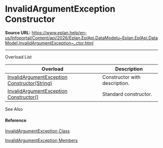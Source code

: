 # InvalidArgumentException Constructor

**Source URL:** https://www.eplan.help/en-us/Infoportal/Content/api/2026/Eplan.EplApi.DataModelu~Eplan.EplApi.DataModel.InvalidArgumentException~_ctor.html

---

Overload List

| Overload | Description |
| --- | --- |
| [InvalidArgumentException Constructor(String)](Eplan.EplApi.DataModelu~Eplan.EplApi.DataModel.InvalidArgumentException~_ctor(String).html) | Constructor with description. |
| [InvalidArgumentException Constructor()](Eplan.EplApi.DataModelu~Eplan.EplApi.DataModel.InvalidArgumentException~_ctor().html) | Standard constructor. |



See Also

#### Reference

[InvalidArgumentException Class](Eplan.EplApi.DataModelu~Eplan.EplApi.DataModel.InvalidArgumentException.html)
  
[InvalidArgumentException Members](Eplan.EplApi.DataModelu~Eplan.EplApi.DataModel.InvalidArgumentException_members.html)